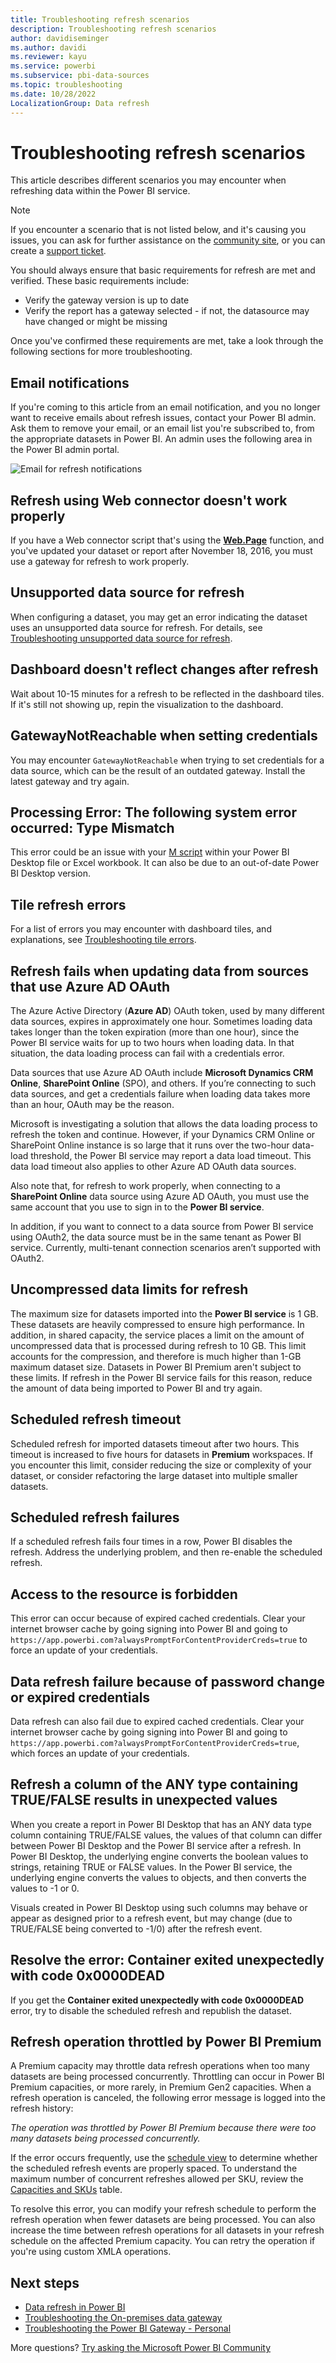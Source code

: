 ```yaml
---
title: Troubleshooting refresh scenarios
description: Troubleshooting refresh scenarios
author: davidiseminger
ms.author: davidi
ms.reviewer: kayu
ms.service: powerbi
ms.subservice: pbi-data-sources
ms.topic: troubleshooting
ms.date: 10/28/2022
LocalizationGroup: Data refresh
---
```


# Troubleshooting refresh scenarios

This article describes different scenarios you may encounter when refreshing data within the Power BI service.

> [!NOTE]
> If you encounter a scenario that is not listed below, and it's causing you issues, you can ask for further assistance on the [community site](https://community.powerbi.com/), or you can create a [support ticket](https://powerbi.microsoft.com/support/).

You should always ensure that basic requirements for refresh are met and verified. These basic requirements include:

* Verify the gateway version is up to date
* Verify the report has a gateway selected - if not, the datasource may have changed or might be missing

Once you've confirmed these requirements are met, take a look through the following sections for more troubleshooting. 

## Email notifications

If you're coming to this article from an email notification, and you no longer want to receive emails about refresh issues, contact your Power BI admin. Ask them to remove your email, or an email list you're subscribed to, from the appropriate datasets in Power BI. An admin uses the following area in the Power BI admin portal.

![Email for refresh notifications](media/refresh-troubleshooting-refresh-scenarios/refresh-email.png)

## Refresh using Web connector doesn't work properly

If you have a Web connector script that's using the [**Web.Page**](/powerquery-m/web-page) function, and you've updated your dataset or report after November 18, 2016, you must use a gateway for refresh to work properly.

## Unsupported data source for refresh

When configuring a dataset, you may get an error indicating the dataset uses an unsupported data source for refresh. For details, see
[Troubleshooting unsupported data source for refresh](service-admin-troubleshoot-unsupported-data-source-for-refresh.md).

## Dashboard doesn't reflect changes after refresh

Wait about 10-15 minutes for a refresh to be reflected in the dashboard tiles. If it's still not showing up, repin the visualization to the dashboard.

## GatewayNotReachable when setting credentials

You may encounter `GatewayNotReachable` when trying to set credentials for a data source, which can be the result of an outdated gateway. Install the latest gateway and try again.

## Processing Error: The following system error occurred: Type Mismatch

This error could be an issue with your [M script](/powerquery-m/m-spec-introduction) within your Power BI Desktop file or Excel workbook. It can also be due to an out-of-date Power BI Desktop version.

## Tile refresh errors

For a list of errors you may encounter with dashboard tiles, and explanations, see [Troubleshooting tile errors](refresh-troubleshooting-tile-errors.md).

## Refresh fails when updating data from sources that use Azure AD OAuth

The Azure Active Directory (**Azure AD**) OAuth token, used by many different data sources, expires in approximately one hour. Sometimes loading data takes longer than the token expiration (more than one hour), since the Power BI service waits for up to two hours when loading data. In that situation, the data loading process can fail with a credentials error.

Data sources that use Azure AD OAuth include **Microsoft Dynamics CRM Online**, **SharePoint Online** (SPO), and others. If you’re connecting to such data sources, and get a credentials failure when loading data takes more than an hour, OAuth may be the reason.

Microsoft is investigating a solution that allows the data loading process to refresh the token and continue. However, if your Dynamics CRM Online or SharePoint Online instance is so large that it runs over the two-hour data-load threshold, the Power BI service may report a data load timeout. This data load timeout also applies to other Azure AD OAuth data sources.

Also note that, for refresh to work properly, when connecting to a **SharePoint Online** data source using Azure AD OAuth, you must use the same account that you use to sign in to the **Power BI service**.

In addition, if you want to connect to a data source from Power BI service using OAuth2, the data source must be in the same tenant as Power BI service. Currently, multi-tenant connection scenarios aren’t supported with OAuth2.

## Uncompressed data limits for refresh

The maximum size for datasets imported into the **Power BI service** is 1 GB. These datasets are heavily compressed to ensure high performance. In addition, in shared capacity, the service places a limit on the amount of uncompressed data that is processed during refresh to 10 GB. This limit accounts for the compression, and therefore is much higher than 1-GB maximum dataset size. Datasets in Power BI Premium aren't subject to these limits. If refresh in the Power BI service fails for this reason, reduce the amount of data being imported to Power BI and try again.

## Scheduled refresh timeout

Scheduled refresh for imported datasets timeout after two hours. This timeout is increased to five hours for datasets in **Premium** workspaces. If you encounter this limit, consider reducing the size or complexity of your dataset, or consider refactoring the large dataset into multiple smaller datasets.

## Scheduled refresh failures

If a scheduled refresh fails four times in a row, Power BI disables the refresh. Address the underlying problem, and then re-enable the scheduled refresh.

## Access to the resource is forbidden  

This error can occur because of expired cached credentials. Clear your internet browser cache by going signing into Power BI and going to `https://app.powerbi.com?alwaysPromptForContentProviderCreds=true` to force an update of your credentials.

## Data refresh failure because of password change or expired credentials

Data refresh can also fail due to expired cached credentials. Clear your internet browser cache by going signing into Power BI and going to `https://app.powerbi.com?alwaysPromptForContentProviderCreds=true`, which forces an update of your credentials.

## Refresh a column of the ANY type containing TRUE/FALSE results in unexpected values

When you create a report in Power BI Desktop that has an ANY data type column containing TRUE/FALSE values, the values of that column can differ between Power BI Desktop and the Power BI service after a refresh. In Power BI Desktop, the underlying engine converts the boolean values to strings, retaining TRUE or FALSE values. In the Power BI service, the underlying engine converts the values to objects, and then converts the values to -1 or 0.

Visuals created in Power BI Desktop using such columns may behave or appear as designed prior to a refresh event, but may change (due to TRUE/FALSE being converted to -1/0) after the refresh event.

## Resolve the error: Container exited unexpectedly with code 0x0000DEAD

If you get the **Container exited unexpectedly with code 0x0000DEAD** error, try to disable the scheduled refresh and republish the dataset.

## Refresh operation throttled by Power BI Premium

A Premium capacity may throttle data refresh operations when too many datasets are being processed concurrently. Throttling can occur in Power BI Premium capacities, or more rarely, in Premium Gen2 capacities. When a refresh operation is canceled, the following error message is logged into the refresh history:

*The operation was throttled by Power BI Premium because there were too many datasets being processed concurrently.*
 
If the error occurs frequently, use the [schedule view](../connect-data/refresh-summaries.md#refresh-schedule) to determine whether the scheduled refresh events are properly spaced. To understand the maximum number of concurrent refreshes allowed per SKU, review the [Capacities and SKUs](../enterprise/service-premium-gen2-what-is.md#capacities-and-skus) table.

To resolve this error, you can modify your refresh schedule to perform the refresh operation when fewer datasets are being processed. You can also increase the time between refresh operations for all datasets in your refresh schedule on the affected Premium capacity. You can retry the operation if you're using custom XMLA operations.

## Next steps

- [Data refresh in Power BI](refresh-data.md)  
- [Troubleshooting the On-premises data gateway](service-gateway-onprem-tshoot.md)  
- [Troubleshooting the Power BI Gateway - Personal](service-admin-troubleshooting-power-bi-personal-gateway.md)  

More questions? [Try asking the Microsoft Power BI Community](https://community.powerbi.com/)
